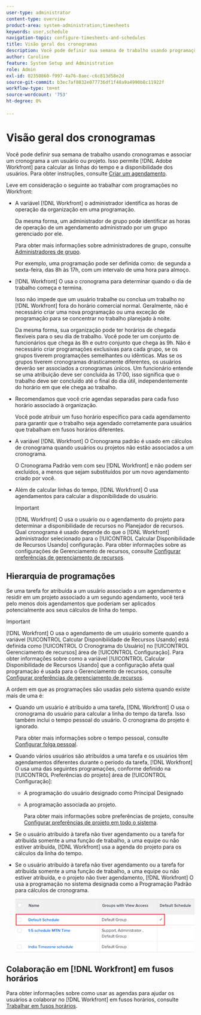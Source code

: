 ```yaml
---
user-type: administrator
content-type: overview
product-area: system-administration;timesheets
keywords: user,schedule
navigation-topic: configure-timesheets-and-schedules
title: Visão geral dos cronogramas
description: Você pode definir sua semana de trabalho usando programações. Você pode associar um agendamento a um usuário ou projeto. Isso permite [!DNL Adobe Workfront] para calcular as linhas do tempo e a disponibilidade dos usuários. Para obter instruções, consulte Criar um agendamento.
author: Caroline
feature: System Setup and Administration
role: Admin
exl-id: 02350860-f997-4a76-8aec-c6c813d58e2d
source-git-commit: b3ec7af8032e077736df1f48a9a4990b8c11922f
workflow-type: tm+mt
source-wordcount: '753'
ht-degree: 0%

---
```


# Visão geral dos cronogramas

Você pode definir sua semana de trabalho usando cronogramas e associar um cronograma a um usuário ou projeto. Isso permite [!DNL Adobe Workfront] para calcular as linhas do tempo e a disponibilidade dos usuários. Para obter instruções, consulte [Criar um agendamento](../../../administration-and-setup/set-up-workfront/configure-timesheets-schedules/create-schedules.md).

Leve em consideração o seguinte ao trabalhar com programações no Workfront:

* A variável [!DNL Workfront] o administrador identifica as horas de operação da organização em uma programação.

  Da mesma forma, um administrador de grupo pode identificar as horas de operação de um agendamento administrado por um grupo gerenciado por ele.

  Para obter mais informações sobre administradores de grupo, consulte [Administradores de grupo](../../../administration-and-setup/manage-groups/group-roles/group-administrators.md).

  Por exemplo, uma programação pode ser definida como: de segunda a sexta-feira, das 8h às 17h, com um intervalo de uma hora para almoço.

* [!DNL Workfront] O usa o cronograma para determinar quando o dia de trabalho começa e termina.

  Isso não impede que um usuário trabalhe ou conclua um trabalho no [!DNL Workfront] fora do horário comercial normal. Geralmente, não é necessário criar uma nova programação ou uma exceção de programação para se concentrar no trabalho planejado à noite.

  Da mesma forma, sua organização pode ter horários de chegada flexíveis para o seu dia de trabalho. Você pode ter um conjunto de funcionários que chega às 8h e outro conjunto que chega às 9h. Não é necessário criar programações exclusivas para cada grupo, se os grupos tiverem programações semelhantes ou idênticas. Mas se os grupos tiverem cronogramas drasticamente diferentes, os usuários deverão ser associados a cronogramas únicos. Um funcionário entende se uma atribuição deve ser concluída às 17:00, isso significa que o trabalho deve ser concluído até o final do dia útil, independentemente do horário em que ele chega ao trabalho.

* Recomendamos que você crie agendas separadas para cada fuso horário associado à organização.

  Você pode atribuir um fuso horário específico para cada agendamento para garantir que o trabalho seja agendado corretamente para usuários que trabalham em fusos horários diferentes.

* A variável [!DNL Workfront] O Cronograma padrão é usado em cálculos de cronograma quando usuários ou projetos não estão associados a um cronograma.

  O Cronograma Padrão vem com seu [!DNL Workfront] e não podem ser excluídos, a menos que sejam substituídos por um novo agendamento criado por você.

* Além de calcular linhas do tempo, [!DNL Workfront] O usa agendamentos para calcular a disponibilidade do usuário.

  >[!IMPORTANT]
  >
  >[!DNL Workfront] O usa o usuário ou o agendamento do projeto para determinar a disponibilidade de recursos no Planejador de recursos. Qual cronograma é usado depende do que o [!DNL Workfront] administrador selecionado para o [!UICONTROL Calcular Disponibilidade de Recursos Usando] configuração. Para obter informações sobre as configurações de Gerenciamento de recursos, consulte [Configurar preferências de gerenciamento de recursos](../../../administration-and-setup/set-up-workfront/configure-system-defaults/configure-resource-mgmt-preferences.md).

## Hierarquia de programações

Se uma tarefa for atribuída a um usuário associado a um agendamento e residir em um projeto associado a um segundo agendamento, você terá pelo menos dois agendamentos que poderiam ser aplicados potencialmente aos seus cálculos de linha do tempo.

>[!IMPORTANT]
>
>[!DNL Workfront] O usa o agendamento de um usuário somente quando a variável [!UICONTROL Calcular Disponibilidade de Recursos Usando] está definida como [!UICONTROL O Cronograma do Usuário] no [!UICONTROL Gerenciamento de recursos] área de [!UICONTROL Configuração]. Para obter informações sobre como a variável [!UICONTROL Calcular Disponibilidade de Recursos Usando] que a configuração afeta qual programação é usada para o Gerenciamento de recursos, consulte [Configurar preferências de gerenciamento de recursos](../../../administration-and-setup/set-up-workfront/configure-system-defaults/configure-resource-mgmt-preferences.md).

A ordem em que as programações são usadas pelo sistema quando existe mais de uma é:

* Quando um usuário é atribuído a uma tarefa, [!DNL Workfront] O usa o cronograma do usuário para calcular a linha do tempo da tarefa. Isso também inclui o tempo pessoal do usuário. O cronograma do projeto é ignorado.

  Para obter mais informações sobre o tempo pessoal, consulte [Configurar folga pessoal](../../../workfront-basics/manage-your-account-and-profile/configuring-your-user-profile/personal-time-overview.md).

* Quando vários usuários são atribuídos a uma tarefa e os usuários têm agendamentos diferentes durante o período da tarefa, [!DNL Workfront] O usa uma das seguintes programações, conforme definido na [!UICONTROL Preferências do projeto] área de [!UICONTROL Configuração]:

   * A programação do usuário designado como Principal Designado
   * A programação associada ao projeto.

     Para obter mais informações sobre preferências de projeto, consulte [Configurar preferências de projeto em todo o sistema](../../../administration-and-setup/set-up-workfront/configure-system-defaults/set-project-preferences.md).

* Se o usuário atribuído à tarefa não tiver agendamento ou a tarefa for atribuída somente a uma função de trabalho, a uma equipe ou não estiver atribuída, [!DNL Workfront] usa a agenda do projeto para os cálculos da linha do tempo.
* Se o usuário atribuído à tarefa não tiver agendamento ou a tarefa for atribuída somente a uma função de trabalho, a uma equipe ou não estiver atribuída, e o projeto não tiver agendamento, [!DNL Workfront] O usa a programação no sistema designada como a Programação Padrão para cálculos de cronograma.

  ![](assets/default-schedule.png)

## Colaboração em [!DNL Workfront] em fusos horários

Para obter informações sobre como usar as agendas para ajudar os usuários a colaborar no [!DNL Workfront] em fusos horários, consulte [Trabalhar em fusos horários](../../../workfront-basics/tips-tricks-and-troubleshooting/working-across-timezones.md).
